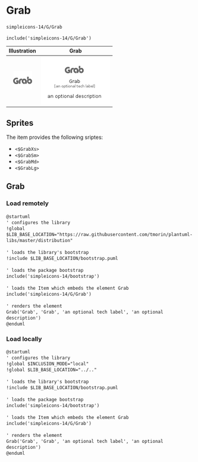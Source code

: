 # Grab


```text
simpleicons-14/G/Grab
```

```text
include('simpleicons-14/G/Grab')
```



| Illustration | Grab |
| :---: | :---: |
| ![illustration for Illustration](../../simpleicons-14/G/Grab.png) | ![illustration for Grab](../../simpleicons-14/G/Grab.Local.png) |



## Sprites
The item provides the following sriptes:

- `<$GrabXs>`
- `<$GrabSm>`
- `<$GrabMd>`
- `<$GrabLg>`





## Grab

### Load remotely
```plantuml
@startuml
' configures the library
!global $LIB_BASE_LOCATION="https://raw.githubusercontent.com/tmorin/plantuml-libs/master/distribution"

' loads the library's bootstrap
!include $LIB_BASE_LOCATION/bootstrap.puml

' loads the package bootstrap
include('simpleicons-14/bootstrap')

' loads the Item which embeds the element Grab
include('simpleicons-14/G/Grab')

' renders the element
Grab('Grab', 'Grab', 'an optional tech label', 'an optional description')
@enduml
```

### Load locally
```plantuml
@startuml
' configures the library
!global $INCLUSION_MODE="local"
!global $LIB_BASE_LOCATION="../.."

' loads the library's bootstrap
!include $LIB_BASE_LOCATION/bootstrap.puml

' loads the package bootstrap
include('simpleicons-14/bootstrap')

' loads the Item which embeds the element Grab
include('simpleicons-14/G/Grab')

' renders the element
Grab('Grab', 'Grab', 'an optional tech label', 'an optional description')
@enduml
```

